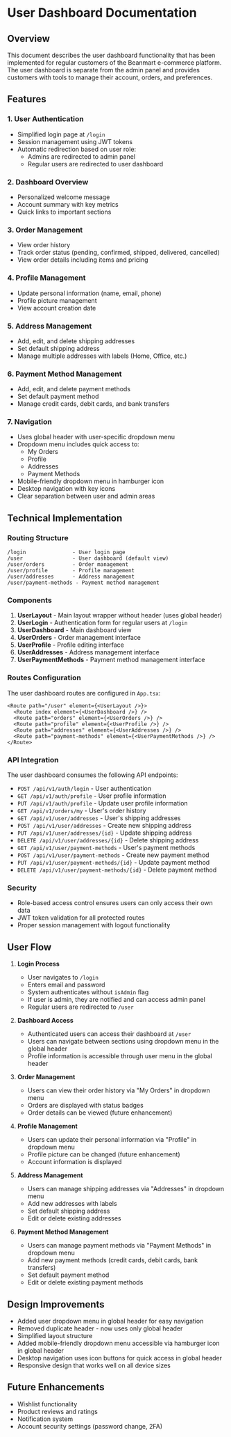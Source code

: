 # User Dashboard Documentation

## Overview
This document describes the user dashboard functionality that has been implemented for regular customers of the Beanmart e-commerce platform. The user dashboard is separate from the admin panel and provides customers with tools to manage their account, orders, and preferences.

## Features

### 1. User Authentication
- Simplified login page at `/login`
- Session management using JWT tokens
- Automatic redirection based on user role:
  - Admins are redirected to admin panel
  - Regular users are redirected to user dashboard

### 2. Dashboard Overview
- Personalized welcome message
- Account summary with key metrics
- Quick links to important sections

### 3. Order Management
- View order history
- Track order status (pending, confirmed, shipped, delivered, cancelled)
- View order details including items and pricing

### 4. Profile Management
- Update personal information (name, email, phone)
- Profile picture management
- View account creation date

### 5. Address Management
- Add, edit, and delete shipping addresses
- Set default shipping address
- Manage multiple addresses with labels (Home, Office, etc.)

### 6. Payment Method Management
- Add, edit, and delete payment methods
- Set default payment method
- Manage credit cards, debit cards, and bank transfers

### 7. Navigation
- Uses global header with user-specific dropdown menu
- Dropdown menu includes quick access to:
  - My Orders
  - Profile
  - Addresses
  - Payment Methods
- Mobile-friendly dropdown menu in hamburger icon
- Desktop navigation with key icons
- Clear separation between user and admin areas

## Technical Implementation

### Routing Structure
```
/login               - User login page
/user                - User dashboard (default view)
/user/orders         - Order management
/user/profile        - Profile management
/user/addresses      - Address management
/user/payment-methods - Payment method management
```

### Components
1. **UserLayout** - Main layout wrapper without header (uses global header)
2. **UserLogin** - Authentication form for regular users at `/login`
3. **UserDashboard** - Main dashboard view
4. **UserOrders** - Order management interface
5. **UserProfile** - Profile editing interface
6. **UserAddresses** - Address management interface
7. **UserPaymentMethods** - Payment method management interface

### Routes Configuration
The user dashboard routes are configured in `App.tsx`:
```tsx
<Route path="/user" element={<UserLayout />}>
  <Route index element={<UserDashboard />} />
  <Route path="orders" element={<UserOrders />} />
  <Route path="profile" element={<UserProfile />} />
  <Route path="addresses" element={<UserAddresses />} />
  <Route path="payment-methods" element={<UserPaymentMethods />} />
</Route>
```

### API Integration
The user dashboard consumes the following API endpoints:
- `POST /api/v1/auth/login` - User authentication
- `GET /api/v1/auth/profile` - User profile information
- `PUT /api/v1/auth/profile` - Update user profile information
- `GET /api/v1/orders/my` - User's order history
- `GET /api/v1/user/addresses` - User's shipping addresses
- `POST /api/v1/user/addresses` - Create new shipping address
- `PUT /api/v1/user/addresses/{id}` - Update shipping address
- `DELETE /api/v1/user/addresses/{id}` - Delete shipping address
- `GET /api/v1/user/payment-methods` - User's payment methods
- `POST /api/v1/user/payment-methods` - Create new payment method
- `PUT /api/v1/user/payment-methods/{id}` - Update payment method
- `DELETE /api/v1/user/payment-methods/{id}` - Delete payment method

### Security
- Role-based access control ensures users can only access their own data
- JWT token validation for all protected routes
- Proper session management with logout functionality

## User Flow

1. **Login Process**
   - User navigates to `/login`
   - Enters email and password
   - System authenticates without `isAdmin` flag
   - If user is admin, they are notified and can access admin panel
   - Regular users are redirected to `/user`

2. **Dashboard Access**
   - Authenticated users can access their dashboard at `/user`
   - Users can navigate between sections using dropdown menu in the global header
   - Profile information is accessible through user menu in the global header

3. **Order Management**
   - Users can view their order history via "My Orders" in dropdown menu
   - Orders are displayed with status badges
   - Order details can be viewed (future enhancement)

4. **Profile Management**
   - Users can update their personal information via "Profile" in dropdown menu
   - Profile picture can be changed (future enhancement)
   - Account information is displayed

5. **Address Management**
   - Users can manage shipping addresses via "Addresses" in dropdown menu
   - Add new addresses with labels
   - Set default shipping address
   - Edit or delete existing addresses

6. **Payment Method Management**
   - Users can manage payment methods via "Payment Methods" in dropdown menu
   - Add new payment methods (credit cards, debit cards, bank transfers)
   - Set default payment method
   - Edit or delete existing payment methods

## Design Improvements
- Added user dropdown menu in global header for easy navigation
- Removed duplicate header - now uses only global header
- Simplified layout structure
- Added mobile-friendly dropdown menu accessible via hamburger icon in global header
- Desktop navigation uses icon buttons for quick access in global header
- Responsive design that works well on all device sizes

## Future Enhancements
- Wishlist functionality
- Product reviews and ratings
- Notification system
- Account security settings (password change, 2FA)